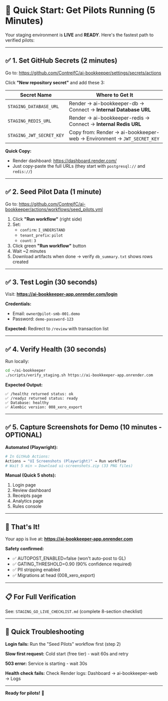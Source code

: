 # 🚀 Quick Start: Get Pilots Running (5 Minutes)

Your staging environment is **LIVE** and **READY**. Here's the fastest path to verified pilots:

---

## ✅ 1. Set GitHub Secrets (2 minutes)

Go to: https://github.com/ContrejfC/ai-bookkeeper/settings/secrets/actions

Click **"New repository secret"** and add these 3:

| Secret Name | Where to Get It |
|-------------|-----------------|
| `STAGING_DATABASE_URL` | Render → ai-bookkeeper-db → Connect → **Internal Database URL** |
| `STAGING_REDIS_URL` | Render → ai-bookkeeper-redis → Connect → **Internal Redis URL** |
| `STAGING_JWT_SECRET_KEY` | Copy from: Render → ai-bookkeeper-web → Environment → `JWT_SECRET_KEY` |

**Quick Copy:**
- Render dashboard: https://dashboard.render.com/
- Just copy-paste the full URLs (they start with `postgresql://` and `redis://`)

---

## ✅ 2. Seed Pilot Data (1 minute)

Go to: https://github.com/ContrejfC/ai-bookkeeper/actions/workflows/seed_pilots.yml

1. Click **"Run workflow"** (right side)
2. Set:
   - `confirm`: `I_UNDERSTAND`
   - `tenant_prefix`: `pilot`
   - `count`: `3`
3. Click green **"Run workflow"** button
4. Wait ~2 minutes
5. Download artifacts when done → verify `db_summary.txt` shows rows created

---

## ✅ 3. Test Login (30 seconds)

Visit: **https://ai-bookkeeper-app.onrender.com/login**

**Credentials:**
- Email: `owner@pilot-smb-001.demo`
- Password: `demo-password-123`

**Expected:** Redirect to `/review` with transaction list

---

## ✅ 4. Verify Health (30 seconds)

Run locally:
```bash
cd ~/ai-bookkeeper
./scripts/verify_staging.sh https://ai-bookkeeper-app.onrender.com
```

**Expected Output:**
```
✅ /healthz returned status: ok
✅ /readyz returned status: ready
✅ Database: healthy
✅ Alembic version: 008_xero_export
```

---

## ✅ 5. Capture Screenshots for Demo (10 minutes - OPTIONAL)

**Automated (Playwright):**
```bash
# In GitHub Actions:
Actions → "UI Screenshots (Playwright)" → Run workflow
# Wait 5 min → Download ui-screenshots.zip (33 PNG files)
```

**Manual (Quick 5 shots):**
1. Login page
2. Review dashboard
3. Receipts page
4. Analytics page
5. Rules console

---

## 🎯 That's It!

Your app is live at: **https://ai-bookkeeper-app.onrender.com**

**Safety confirmed:**
- ✅ AUTOPOST_ENABLED=false (won't auto-post to GL)
- ✅ GATING_THRESHOLD=0.90 (90% confidence required)
- ✅ PII stripping enabled
- ✅ Migrations at head (008_xero_export)

---

## 📋 For Full Verification

See: `STAGING_GO_LIVE_CHECKLIST.md` (complete 8-section checklist)

---

## 🚨 Quick Troubleshooting

**Login fails:** Run the "Seed Pilots" workflow first (step 2)

**Slow first request:** Cold start (free tier) - wait 60s and retry

**503 error:** Service is starting - wait 30s

**Health check fails:** Check Render logs: Dashboard → ai-bookkeeper-web → Logs

---

**Ready for pilots!** 🎉

